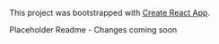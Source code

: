 This project was bootstrapped with [Create React App](https://github.com/facebook/create-react-app).

Placeholder Readme - Changes coming soon
